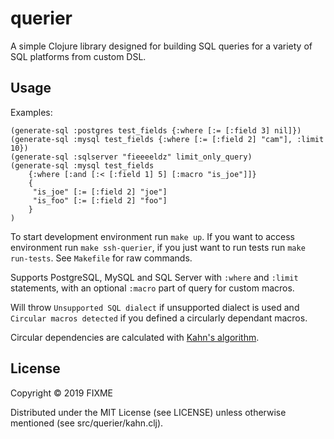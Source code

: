 # querier

A simple Clojure library designed for building SQL queries for a variety of
SQL platforms from custom DSL.

## Usage

Examples:

````$clojure
(generate-sql :postgres test_fields {:where [:= [:field 3] nil]})
(generate-sql :mysql test_fields {:where [:= [:field 2] "cam"], :limit 10})
(generate-sql :sqlserver "fieeeeldz" limit_only_query)
(generate-sql :mysql test_fields
    {:where [:and [:< [:field 1] 5] [:macro "is_joe"]]}
    {
     "is_joe" [:= [:field 2] "joe"]
     "is_foo" [:= [:field 2] "foo"]
    }
)
````

To start development environment run `make up`. If you want to 
access environment run `make ssh-querier`, if you just want to
run tests run `make run-tests`. See `Makefile` for raw commands.

Supports PostgreSQL, MySQL and SQL Server with `:where` and `:limit` statements,
with an optional `:macro` part of query for custom macros.

Will throw `Unsupported SQL dialect` if unsupported dialect is used and 
`Circular macros detected` if you defined a circularly dependant macros.

Circular dependencies are calculated with [Kahn's algorithm](https://en.wikipedia.org/wiki/Topological_sorting#Kahn's_algorithm).

## License

Copyright © 2019 FIXME

Distributed under the MIT License (see LICENSE) unless otherwise mentioned 
(see src/querier/kahn.clj).
